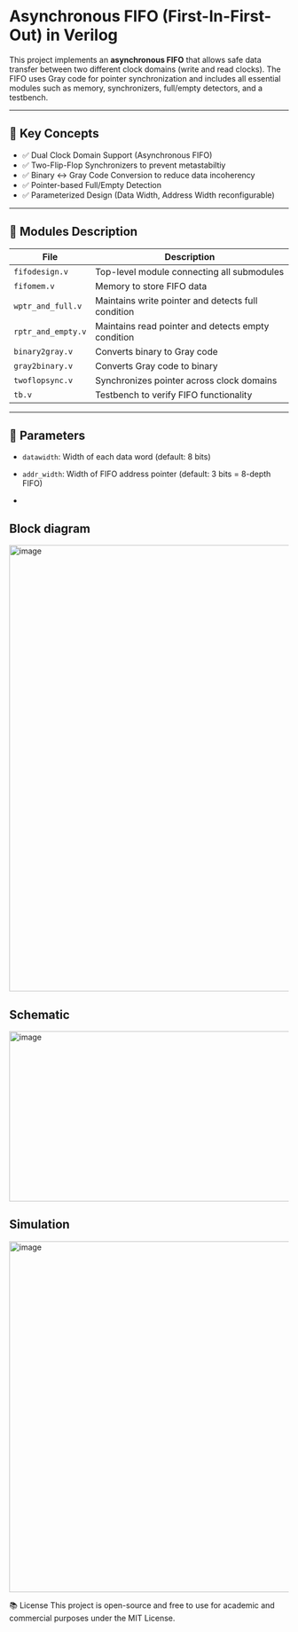 # Asynchronous FIFO (First-In-First-Out) in Verilog

This project implements an **asynchronous FIFO** that allows safe data transfer between two different clock domains (write and read clocks). The FIFO uses Gray code for pointer synchronization and includes all essential modules such as memory, synchronizers, full/empty detectors, and a testbench.

---

## 🧠 Key Concepts

- ✅ Dual Clock Domain Support (Asynchronous FIFO)
- ✅ Two-Flip-Flop Synchronizers to prevent metastabiltiy
- ✅ Binary ↔ Gray Code Conversion to reduce data incoherency
- ✅ Pointer-based Full/Empty Detection
- ✅ Parameterized Design (Data Width, Address Width reconfigurable)

---

## 🔧 Modules Description

| File              | Description                                                   |
|-------------------|---------------------------------------------------------------|
| `fifodesign.v`     | Top-level module connecting all submodules                   |
| `fifomem.v`        | Memory to store FIFO data                                    |
| `wptr_and_full.v`  | Maintains write pointer and detects full condition           |
| `rptr_and_empty.v` | Maintains read pointer and detects empty condition           |
| `binary2gray.v`    | Converts binary to Gray code                                 |
| `gray2binary.v`    | Converts Gray code to binary                                 |
| `twoflopsync.v`    | Synchronizes pointer across clock domains                    |
| `tb.v`             | Testbench to verify FIFO functionality                       |

---

## 📐 Parameters

- `datawidth`: Width of each data word (default: 8 bits)
- `addr_width`: Width of FIFO address pointer (default: 3 bits = 8-depth FIFO)

- 
## Block diagram
<img width="1280" height="805" alt="image" src="https://github.com/user-attachments/assets/7954ba26-adc0-4fe9-aadb-ce299fbfacf4" />

## Schematic
<img width="1496" height="307" alt="image" src="https://github.com/user-attachments/assets/e46bf303-689e-480b-bfd7-8ab084bd92eb" />

## Simulation
<img width="1479" height="633" alt="image" src="https://github.com/user-attachments/assets/56018b8a-6b3a-4b8e-abd8-e09da9666eb1" />




📚 License
This project is open-source and free to use for academic and commercial purposes under the MIT License.
